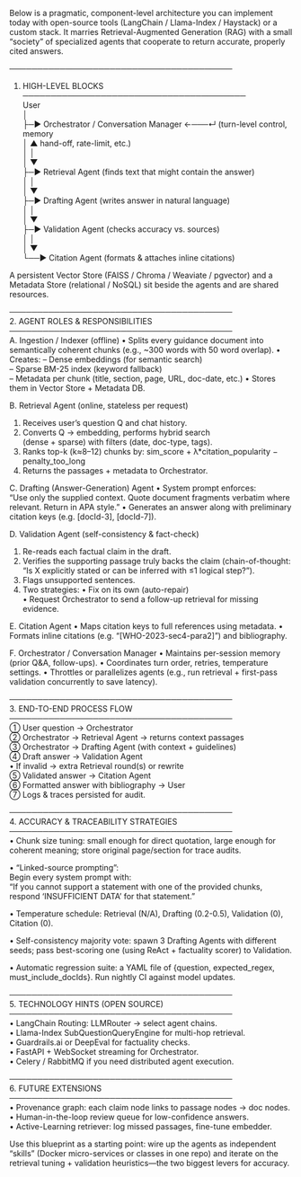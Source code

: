 Below is a pragmatic, component-level architecture you can implement today with open-source tools (LangChain / Llama-Index / Haystack) or a custom stack.  It marries Retrieval-Augmented Generation (RAG) with a small “society” of specialized agents that cooperate to return accurate, properly cited answers.  
  
────────────────────────────────────────  
1. HIGH-LEVEL BLOCKS  
────────────────────────────────────────  
User  
│  
├─►  Orchestrator / Conversation Manager  ←───↵  (turn-level control, memory  
│                      ▲                          hand-off, rate-limit, etc.)  
│                      │  
│                      ▼  
├─►  Retrieval Agent         (finds text that might contain the answer)  
│       │  
│       ▼  
├─►  Drafting Agent          (writes answer in natural language)  
│       │  
│       ▼  
├─►  Validation Agent        (checks accuracy vs. sources)  
│       │  
│       ▼  
└──►  Citation Agent         (formats & attaches inline citations)  

A persistent Vector Store (FAISS / Chroma / Weaviate / pgvector) and a
Metadata Store (relational / NoSQL) sit beside the agents and are shared
resources.

────────────────────────────────────────  
2. AGENT ROLES & RESPONSIBILITIES
────────────────────────────────────────  
A. Ingestion / Indexer (offline)
   • Splits every guidance document into semantically coherent chunks
     (e.g., ~300 words with 50 word overlap).
   • Creates:
       – Dense embeddings (for semantic search)  
       – Sparse BM-25 index (keyword fallback)  
       – Metadata per chunk (title, section, page, URL, doc-date, etc.)
   • Stores them in Vector Store + Metadata DB.

B. Retrieval Agent (online, stateless per request)
   1. Receives user’s question Q and chat history.
   2. Converts Q → embedding, performs hybrid search  
      (dense + sparse) with filters (date, doc-type, tags).
   3. Ranks top-k (k≈8–12) chunks by:
        sim_score + λ*citation_popularity − penalty_too_long
   4. Returns the passages + metadata to Orchestrator.

C. Drafting (Answer-Generation) Agent
   • System prompt enforces:  
     “Use only the supplied context. Quote document
      fragments verbatim where relevant. Return in APA style.”
   • Generates an answer along with preliminary citation keys
     (e.g. [docId-3], [docId-7]).

D. Validation Agent (self-consistency & fact-check)
   1. Re-reads each factual claim in the draft.
   2. Verifies the supporting passage truly backs the claim (chain-of-thought:
      “Is X explicitly stated or can be inferred with ≤1 logical step?”).
   3. Flags unsupported sentences.
   4. Two strategies:
        • Fix on its own (auto-repair)  
        • Request Orchestrator to send a follow-up retrieval for missing evidence.

E. Citation Agent
   • Maps citation keys to full references using metadata.
   • Formats inline citations (e.g. “[WHO-2023-sec4-para2]”) and bibliography.

F. Orchestrator / Conversation Manager
   • Maintains per-session memory (prior Q&A, follow-ups).
   • Coordinates turn order, retries, temperature settings.
   • Throttles or parallelizes agents (e.g., run retrieval + first-pass
     validation concurrently to save latency).

────────────────────────────────────────  
3. END-TO-END PROCESS FLOW
────────────────────────────────────────  
① User question → Orchestrator  
② Orchestrator → Retrieval Agent → returns context passages  
③ Orchestrator → Drafting Agent (with context + guidelines)  
④ Draft answer → Validation Agent  
     • If invalid → extra Retrieval round(s) or rewrite  
⑤ Validated answer → Citation Agent  
⑥ Formatted answer with bibliography → User  
⑦ Logs & traces persisted for audit.

────────────────────────────────────────  
4. ACCURACY & TRACEABILITY STRATEGIES
────────────────────────────────────────  
• Chunk size tuning: small enough for direct quotation, large enough for
  coherent meaning; store original page/section for trace audits.

• “Linked-source prompting”:  
  Begin every system prompt with:  
  “If you cannot support a statement with one of the provided chunks, respond
   ‘INSUFFICIENT DATA’ for that statement.”

• Temperature schedule: Retrieval (N/A), Drafting (0.2-0.5),
  Validation (0), Citation (0).

• Self-consistency majority vote: spawn 3 Drafting Agents with different
  seeds; pass best-scoring one (using ReAct + factuality scorer) to Validation.

• Automatic regression suite: a YAML file of {question, expected_regex,
  must_include_docIds}.  Run nightly CI against model updates.

────────────────────────────────────────  
5. TECHNOLOGY HINTS (OPEN SOURCE)
────────────────────────────────────────  
• LangChain Routing: LLMRouter → select agent chains.  
• Llama-Index SubQuestionQueryEngine for multi-hop retrieval.  
• Guardrails.ai or DeepEval for factuality checks.  
• FastAPI + WebSocket streaming for Orchestrator.  
• Celery / RabbitMQ if you need distributed agent execution.

────────────────────────────────────────  
6. FUTURE EXTENSIONS
────────────────────────────────────────  
• Provenance graph: each claim node links to passage nodes → doc nodes.  
• Human-in-the-loop review queue for low-confidence answers.  
• Active-Learning retriever: log missed passages, fine-tune embedder.

Use this blueprint as a starting point: wire up the agents as independent
“skills” (Docker micro-services or classes in one repo) and iterate on the
retrieval tuning + validation heuristics—the two biggest levers for
accuracy.
